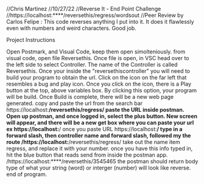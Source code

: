 //Chris Martinez
//10/27/22
//Reverse It - End Point Challenge
//https://localhost:****/reversethis/regress/wordsout
//Peer Review by Carlos Felipe : This code reverses anything I put into it. It does it flawlessly even with numbers and weird characters. Good job.

Project Instructions

Open Postmark, and Visual Code, keep them open simolteniously.
from visual code, open file Reversethis.
Once file is open, in VSC head over to the left side to select Controller.
The name of the Controller is called Reversethis.
Once your inside the "reversethiscontroller" you will need to build your program to obtain the url.
Click on the icon on the far left that resembles a bug and play icon.
Once you click on the icon, there is a Play button at the top, above variables box.
By clicking this option, your program will be build.
Once Build is complete, there will be a new web page generated.
copy and paste the url from the search bar https://localhost:****/reversethis/regress/
paste the URL inside postman.
Open up postman, and once logged in, select the plus button.
New screen will appear, and there will be a new get box where you can paste your url ex https://localhost:****/
once you paste URL https://localhost:****/ type in a forward slash, then controller name and forward slash, followed my the route
/https://localhost:****/reversethis/regress/
take out the name item regress, and replace it with your number.
once you have this info typed in, hit the blue button that reads send from inside the postman app.
/https://localhost:****/reversethis/3545465
the postman should return body type of what your string (word) or interger (number) will look like reverse.
end of program.
